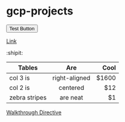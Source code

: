 # gcp-projects

<button>Test Button</button>

<a href="http://google.com">Link</a>

:shipit:

| Tables        | Are           | Cool  |
| ------------- |:-------------:| -----:|
| col 3 is      | right-aligned | $1600 |
| col 2 is      | centered      |   $12 |
| zebra stripes | are neat      |    $1 |

[Walkthrough Directive](walkthrough://spotlight-pointer?spotlightId=console-nav-menu)
